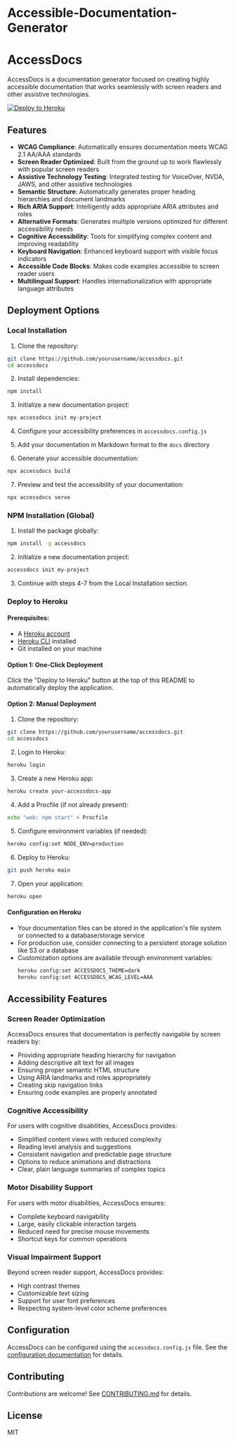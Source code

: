 # Accessible-Documentation-Generator

# AccessDocs

AccessDocs is a documentation generator focused on creating highly accessible documentation that works seamlessly with screen readers and other assistive technologies.

[![Deploy to Heroku](https://www.herokucdn.com/deploy/button.svg)](https://heroku.com/deploy?template=https://github.com/IamAntiHero/Accessible-Documentation-Generator)


## Features

- **WCAG Compliance**: Automatically ensures documentation meets WCAG 2.1 AA/AAA standards
- **Screen Reader Optimized**: Built from the ground up to work flawlessly with popular screen readers
- **Assistive Technology Testing**: Integrated testing for VoiceOver, NVDA, JAWS, and other assistive technologies
- **Semantic Structure**: Automatically generates proper heading hierarchies and document landmarks
- **Rich ARIA Support**: Intelligently adds appropriate ARIA attributes and roles
- **Alternative Formats**: Generates multiple versions optimized for different accessibility needs
- **Cognitive Accessibility**: Tools for simplifying complex content and improving readability
- **Keyboard Navigation**: Enhanced keyboard support with visible focus indicators
- **Accessible Code Blocks**: Makes code examples accessible to screen reader users
- **Multilingual Support**: Handles internationalization with appropriate language attributes

## Deployment Options

### Local Installation

1. Clone the repository:

```bash
git clone https://github.com/yourusername/accessdocs.git
cd accessdocs
```

2. Install dependencies:

```bash
npm install
```

3. Initialize a new documentation project:

```bash
npx accessdocs init my-project
```

4. Configure your accessibility preferences in `accessdocs.config.js`

5. Add your documentation in Markdown format to the `docs` directory

6. Generate your accessible documentation:

```bash
npx accessdocs build
```

7. Preview and test the accessibility of your documentation:

```bash
npx accessdocs serve
```

### NPM Installation (Global)

1. Install the package globally:

```bash
npm install -g accessdocs
```

2. Initialize a new documentation project:

```bash
accessdocs init my-project
```

3. Continue with steps 4-7 from the Local Installation section.

### Deploy to Heroku

#### Prerequisites:
- A [Heroku account](https://signup.heroku.com/)
- [Heroku CLI](https://devcenter.heroku.com/articles/heroku-cli) installed
- Git installed on your machine

#### Option 1: One-Click Deployment

Click the "Deploy to Heroku" button at the top of this README to automatically deploy the application.

#### Option 2: Manual Deployment

1. Clone the repository:

```bash
git clone https://github.com/yourusername/accessdocs.git
cd accessdocs
```

2. Login to Heroku:

```bash
heroku login
```

3. Create a new Heroku app:

```bash
heroku create your-accessdocs-app
```

4. Add a Procfile (if not already present):

```bash
echo "web: npm start" > Procfile
```

5. Configure environment variables (if needed):

```bash
heroku config:set NODE_ENV=production
```

6. Deploy to Heroku:

```bash
git push heroku main
```

7. Open your application:

```bash
heroku open
```

#### Configuration on Heroku

- Your documentation files can be stored in the application's file system or connected to a database/storage service
- For production use, consider connecting to a persistent storage solution like S3 or a database
- Customization options are available through environment variables:
  ```bash
  heroku config:set ACCESSDOCS_THEME=dark
  heroku config:set ACCESSDOCS_WCAG_LEVEL=AAA
  ```

## Accessibility Features

### Screen Reader Optimization

AccessDocs ensures that documentation is perfectly navigable by screen readers by:

- Providing appropriate heading hierarchy for navigation
- Adding descriptive alt text for all images
- Ensuring proper semantic HTML structure
- Using ARIA landmarks and roles appropriately
- Creating skip navigation links
- Ensuring code examples are properly annotated

### Cognitive Accessibility

For users with cognitive disabilities, AccessDocs provides:

- Simplified content views with reduced complexity
- Reading level analysis and suggestions
- Consistent navigation and predictable page structure
- Options to reduce animations and distractions
- Clear, plain language summaries of complex topics

### Motor Disability Support

For users with motor disabilities, AccessDocs ensures:

- Complete keyboard navigability
- Large, easily clickable interaction targets
- Reduced need for precise mouse movements
- Shortcut keys for common operations

### Visual Impairment Support

Beyond screen reader support, AccessDocs provides:

- High contrast themes
- Customizable text sizing
- Support for user font preferences
- Respecting system-level color scheme preferences

## Configuration

AccessDocs can be configured using the `accessdocs.config.js` file. See the [configuration documentation](./docs/configuration.md) for details.

## Contributing

Contributions are welcome! See [CONTRIBUTING.md](./CONTRIBUTING.md) for details.

## License

MIT

